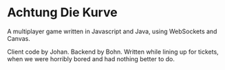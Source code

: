 # Achtung Die Kurve

A multiplayer game written in Javascript and Java, using WebSockets and Canvas.

Client code by Johan. Backend by Bohn. Written while lining up for tickets, when we were horribly bored and had nothing better to do.
